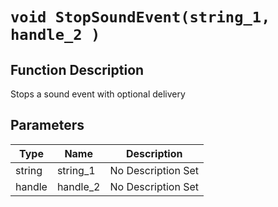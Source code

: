 # `void StopSoundEvent(string_1, handle_2 )`
## Function Description
Stops a sound event with optional delivery
## Parameters
Type|Name|Description
--|--|--
string|string_1|No Description Set
handle|handle_2|No Description Set
